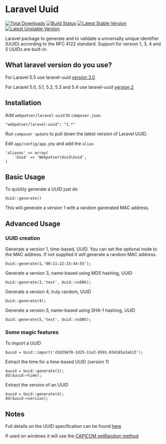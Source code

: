 # Laravel Uuid

[![Total Downloads](https://poser.pugx.org/webpatser/laravel-uuid/downloads.svg)](https://packagist.org/packages/webpatser/laravel-uuid)
[![Build Status](https://secure.travis-ci.org/webpatser/laravel-uuid.png?branch=master)](http://travis-ci.org/webpatser/laravel-uuid)
[![Latest Stable Version](https://poser.pugx.org/webpatser/laravel-uuid/v/stable.svg)](https://packagist.org/packages/webpatser/laravel-uuid)
[![Latest Unstable Version](https://poser.pugx.org/webpatser/laravel-uuid/v/unstable.svg)](https://packagist.org/packages/webpatser/laravel-uuid)

Laravel package to generate and to validate a universally unique identifier (UUID)  according to the RFC 4122 standard. Support for version 1, 3, 4 and 5 UUIDs are built-in.

## What laravel version do you use?

For Laravel 5.5 use laravel-uuid [version 3.0 ](https://github.com/webpatser/laravel-uuid)

For Laravel 5.0, 5.1, 5.2, 5.3 and 5.4 use laravel-uuid [version 2](https://github.com/webpatser/laravel-uuid/tree/2.0)

## Installation

Add `webpatser/laravel-uuid` to `composer.json`.

    "webpatser/laravel-uuid": "1.*"
    
Run `composer update` to pull down the latest version of Laravel UUID.

Edit `app/config/app.php` and add the `alias`

    'aliases' => array(
        'Uuid' => 'Webpatser\Uuid\Uuid',
    )

    
## Basic Usage

To quickly generate a UUID just do

	Uuid::generate()
	
This will generate a version 1 with a random ganerated MAC address.

## Advanced Usage

### UUID creation

Generate a version 1, time-based, UUID. You can set the optional node to the MAC address. If not supplied it will generate a random MAC address.

	Uuid::generate(1,'00:11:22:33:44:55');
	
Generate a version 3, name-based using MD5 hashing, UUID

	Uuid::generate(3,'test', Uuid::nsDNS);
	
Generate a version 4, truly random, UUID

	Uuid::generate(4);

Generate a version 5, name-based using SHA-1 hashing, UUID

	Uuid::generate(5,'test', Uuid::nsDNS);
	
### Some magic features

To import a UUID
	
	$uuid = Uuid::import('d3d29d70-1d25-11e3-8591-034165a3a613');
	
Extract the time for a time-based UUID (version 1)

	$uuid = Uuid::generate(1);
	dd($uuid->time);
	
Extract the version of an UUID

	$uuid = Uuid::generate(4);
	dd($uuid->version);

	
## Notes

Full details on the UUID specification can be found [here](http://tools.ietf.org/html/rfc4122)

If used on windows it will use the [CAPICOM getRandom method]('http://msdn.microsoft.com/en-us/library/aa388182(VS.85).aspx')
